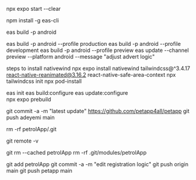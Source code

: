 npx expo start --clear

npm install -g eas-cli

eas build -p android

eas build -p android --profile production
eas build -p android --profile development
eas build -p android --profile preview
eas update --channel preview --platform android --message "adjust advert logic"

steps to install nativewind
npx expo install nativewind tailwindcss@^3.4.17 react-native-reanimated@3.16.2 react-native-safe-area-context
npx tailwindcss init
npx pod-install

eas init
eas build:configure
eas update:configure  
npx expo prebuild

git commit -a -m "latest update"
https://github.com/petapp4all/petapp
git push adeyemi main

rm -rf petrolApp/.git

git remote -v

git rm --cached petrolApp
rm -rf .git/modules/petrolApp

git add petrolApp
git commit -a -m "edit registration logic"
git push origin main
git push petapp main
